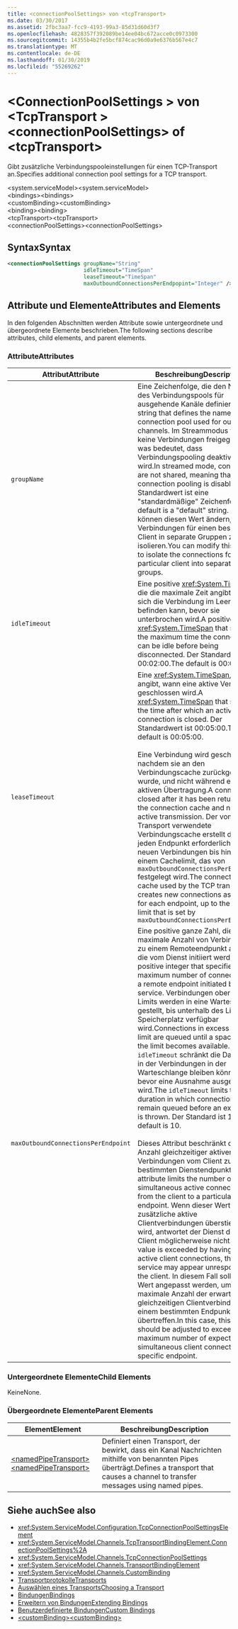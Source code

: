```yaml
---
title: <connectionPoolSettings> von <tcpTransport>
ms.date: 03/30/2017
ms.assetid: 2fbc3aa7-fcc9-4193-99a3-85d31d60d3f7
ms.openlocfilehash: 4828357f392089be14ee04bc672acce0c0973300
ms.sourcegitcommit: 14355b4b2fe5bcf874cac96d0a9e6376b567e4c7
ms.translationtype: MT
ms.contentlocale: de-DE
ms.lasthandoff: 01/30/2019
ms.locfileid: "55269262"
---
```

# <a name="connectionpoolsettings-of-tcptransport"></a><span data-ttu-id="23152-102">\<ConnectionPoolSettings > von \<TcpTransport ></span><span class="sxs-lookup"><span data-stu-id="23152-102">\<connectionPoolSettings> of \<tcpTransport></span></span>
<span data-ttu-id="23152-103">Gibt zusätzliche Verbindungspooleinstellungen für einen TCP-Transport an.</span><span class="sxs-lookup"><span data-stu-id="23152-103">Specifies additional connection pool settings for a TCP transport.</span></span>  
  
 <span data-ttu-id="23152-104">\<system.serviceModel></span><span class="sxs-lookup"><span data-stu-id="23152-104">\<system.serviceModel></span></span>  
<span data-ttu-id="23152-105">\<bindings></span><span class="sxs-lookup"><span data-stu-id="23152-105">\<bindings></span></span>  
<span data-ttu-id="23152-106">\<customBinding></span><span class="sxs-lookup"><span data-stu-id="23152-106">\<customBinding></span></span>  
<span data-ttu-id="23152-107">\<binding></span><span class="sxs-lookup"><span data-stu-id="23152-107">\<binding></span></span>  
<span data-ttu-id="23152-108">\<tcpTransport></span><span class="sxs-lookup"><span data-stu-id="23152-108">\<tcpTransport></span></span>  
<span data-ttu-id="23152-109">\<connectionPoolSettings></span><span class="sxs-lookup"><span data-stu-id="23152-109">\<connectionPoolSettings></span></span>  
  
## <a name="syntax"></a><span data-ttu-id="23152-110">Syntax</span><span class="sxs-lookup"><span data-stu-id="23152-110">Syntax</span></span>  
  
```xml  
<connectionPoolSettings groupName="String"
                        idleTimeout="TimeSpan"
                        leaseTimeout="TimeSpan"
                        maxOutboundConnectionsPerEndpopint="Integer" />
```  
  
## <a name="attributes-and-elements"></a><span data-ttu-id="23152-111">Attribute und Elemente</span><span class="sxs-lookup"><span data-stu-id="23152-111">Attributes and Elements</span></span>  
 <span data-ttu-id="23152-112">In den folgenden Abschnitten werden Attribute sowie untergeordnete und übergeordnete Elemente beschrieben.</span><span class="sxs-lookup"><span data-stu-id="23152-112">The following sections describe attributes, child elements, and parent elements.</span></span>  
  
### <a name="attributes"></a><span data-ttu-id="23152-113">Attribute</span><span class="sxs-lookup"><span data-stu-id="23152-113">Attributes</span></span>  
  
|<span data-ttu-id="23152-114">Attribut</span><span class="sxs-lookup"><span data-stu-id="23152-114">Attribute</span></span>|<span data-ttu-id="23152-115">Beschreibung</span><span class="sxs-lookup"><span data-stu-id="23152-115">Description</span></span>|  
|---------------|-----------------|  
|`groupName`|<span data-ttu-id="23152-116">Eine Zeichenfolge, die den Namen des Verbindungspools für ausgehende Kanäle definiert.</span><span class="sxs-lookup"><span data-stu-id="23152-116">A string that defines the name of the connection pool used for outgoing channels.</span></span> <span data-ttu-id="23152-117">Im Streammodus werden keine Verbindungen freigegeben, was bedeutet, dass Verbindungspooling deaktiviert wird.</span><span class="sxs-lookup"><span data-stu-id="23152-117">In streamed mode, connections are not shared, meaning that connection pooling is disabled.</span></span> <span data-ttu-id="23152-118">Der Standardwert ist eine "standardmäßige" Zeichenfolge.</span><span class="sxs-lookup"><span data-stu-id="23152-118">The default is a "default" string.</span></span> <span data-ttu-id="23152-119">Sie können diesen Wert ändern, um die Verbindungen für einen bestimmten Client in separate Gruppen zu isolieren.</span><span class="sxs-lookup"><span data-stu-id="23152-119">You can modify this value to isolate the connections for a particular client into separate groups.</span></span>|  
|`idleTimeout`|<span data-ttu-id="23152-120">Eine positive <xref:System.TimeSpan>, die die maximale Zeit angibt, in der sich die Verbindung im Leerlauf befinden kann, bevor sie unterbrochen wird.</span><span class="sxs-lookup"><span data-stu-id="23152-120">A positive <xref:System.TimeSpan> that specifies the maximum time the connection can be idle before being disconnected.</span></span> <span data-ttu-id="23152-121">Der Standardwert ist 00:02:00.</span><span class="sxs-lookup"><span data-stu-id="23152-121">The default is 00:02:00.</span></span>|  
|`leaseTimeout`|<span data-ttu-id="23152-122">Eine <xref:System.TimeSpan>, die angibt, wann eine aktive Verbindung geschlossen wird.</span><span class="sxs-lookup"><span data-stu-id="23152-122">A <xref:System.TimeSpan> that specifies the time after which an active connection is closed.</span></span> <span data-ttu-id="23152-123">Der Standardwert ist 00:05:00.</span><span class="sxs-lookup"><span data-stu-id="23152-123">The default is 00:05:00.</span></span><br /><br /> <span data-ttu-id="23152-124">Eine Verbindung wird geschlossen, nachdem sie an den Verbindungscache zurückgegeben wurde, und nicht während einer aktiven Übertragung.</span><span class="sxs-lookup"><span data-stu-id="23152-124">A connection is closed after it has been returned to the connection cache and not during active transmission.</span></span> <span data-ttu-id="23152-125">Der vom TCP-Transport verwendete Verbindungscache erstellt die für jeden Endpunkt erforderlichen neuen Verbindungen bis hin zu einem Cachelimit, das von `maxOutboundConnectionsPerEndpoint.` festgelegt wird.</span><span class="sxs-lookup"><span data-stu-id="23152-125">The connection cache used by the TCP transport creates new connections as required for each endpoint, up to the cache limit that is set by `maxOutboundConnectionsPerEndpoint.`</span></span>|  
|`maxOutboundConnectionsPerEndpoint`|<span data-ttu-id="23152-126">Eine positive ganze Zahl, die die maximale Anzahl von Verbindungen zu einem Remoteendpunkt angibt, die vom Dienst initiiert werden.</span><span class="sxs-lookup"><span data-stu-id="23152-126">A positive integer that specifies the maximum number of connections to a remote endpoint initiated by the service.</span></span> <span data-ttu-id="23152-127">Verbindungen oberhalb des Limits werden in eine Warteschlange gestellt, bis unterhalb des Limits Speicherplatz verfügbar wird.</span><span class="sxs-lookup"><span data-stu-id="23152-127">Connections in excess of the limit are queued until a space below the limit becomes available.</span></span> <span data-ttu-id="23152-128">`idleTimeout` schränkt die Dauer ein, in der Verbindungen in der Warteschlange bleiben können, bevor eine Ausnahme ausgelöst wird.</span><span class="sxs-lookup"><span data-stu-id="23152-128">The `idleTimeout` limits the duration in which connections remain queued before an exception is thrown.</span></span> <span data-ttu-id="23152-129">Der Standard ist 10.</span><span class="sxs-lookup"><span data-stu-id="23152-129">The default is 10.</span></span><br /><br /> <span data-ttu-id="23152-130">Dieses Attribut beschränkt die Anzahl gleichzeitiger aktiver Verbindungen vom Client zu einem bestimmten Dienstendpunkt.</span><span class="sxs-lookup"><span data-stu-id="23152-130">This attribute limits the number of simultaneous active connections from the client to a particular service endpoint.</span></span> <span data-ttu-id="23152-131">Wenn dieser Wert durch zusätzliche aktive Clientverbindungen überstiegen wird, antwortet der Dienst dem Client möglicherweise nicht.</span><span class="sxs-lookup"><span data-stu-id="23152-131">If this value is exceeded by having more active client connections, the service may appear unresponsive to the client.</span></span> <span data-ttu-id="23152-132">In diesem Fall sollte dieser Wert angepasst werden, um die maximale Anzahl der erwarteten gleichzeitigen Clientverbindungen in einem bestimmten Endpunkt zu übertreffen.</span><span class="sxs-lookup"><span data-stu-id="23152-132">In this case, this value should be adjusted to exceed the maximum number of expected simultaneous client connections to a specific endpoint.</span></span>|  
  
### <a name="child-elements"></a><span data-ttu-id="23152-133">Untergeordnete Elemente</span><span class="sxs-lookup"><span data-stu-id="23152-133">Child Elements</span></span>  
 <span data-ttu-id="23152-134">Keine</span><span class="sxs-lookup"><span data-stu-id="23152-134">None.</span></span>  
  
### <a name="parent-elements"></a><span data-ttu-id="23152-135">Übergeordnete Elemente</span><span class="sxs-lookup"><span data-stu-id="23152-135">Parent Elements</span></span>  
  
|<span data-ttu-id="23152-136">Element</span><span class="sxs-lookup"><span data-stu-id="23152-136">Element</span></span>|<span data-ttu-id="23152-137">Beschreibung</span><span class="sxs-lookup"><span data-stu-id="23152-137">Description</span></span>|  
|-------------|-----------------|  
|[<span data-ttu-id="23152-138">\<namedPipeTransport></span><span class="sxs-lookup"><span data-stu-id="23152-138">\<namedPipeTransport></span></span>](../../../../../docs/framework/configure-apps/file-schema/wcf/namedpipetransport.md)|<span data-ttu-id="23152-139">Definiert einen Transport, der bewirkt, dass ein Kanal Nachrichten mithilfe von benannten Pipes überträgt.</span><span class="sxs-lookup"><span data-stu-id="23152-139">Defines a transport that causes a channel to transfer messages using named pipes.</span></span>|  
  
## <a name="see-also"></a><span data-ttu-id="23152-140">Siehe auch</span><span class="sxs-lookup"><span data-stu-id="23152-140">See also</span></span>
- <xref:System.ServiceModel.Configuration.TcpConnectionPoolSettingsElement>
- <xref:System.ServiceModel.Channels.TcpTransportBindingElement.ConnectionPoolSettings%2A>
- <xref:System.ServiceModel.Channels.TcpConnectionPoolSettings>
- <xref:System.ServiceModel.Channels.TransportBindingElement>
- <xref:System.ServiceModel.Channels.CustomBinding>
- [<span data-ttu-id="23152-141">Transportprotokolle</span><span class="sxs-lookup"><span data-stu-id="23152-141">Transports</span></span>](../../../../../docs/framework/wcf/feature-details/transports.md)
- [<span data-ttu-id="23152-142">Auswählen eines Transports</span><span class="sxs-lookup"><span data-stu-id="23152-142">Choosing a Transport</span></span>](../../../../../docs/framework/wcf/feature-details/choosing-a-transport.md)
- [<span data-ttu-id="23152-143">Bindungen</span><span class="sxs-lookup"><span data-stu-id="23152-143">Bindings</span></span>](../../../../../docs/framework/wcf/bindings.md)
- [<span data-ttu-id="23152-144">Erweitern von Bindungen</span><span class="sxs-lookup"><span data-stu-id="23152-144">Extending Bindings</span></span>](../../../../../docs/framework/wcf/extending/extending-bindings.md)
- [<span data-ttu-id="23152-145">Benutzerdefinierte Bindungen</span><span class="sxs-lookup"><span data-stu-id="23152-145">Custom Bindings</span></span>](../../../../../docs/framework/wcf/extending/custom-bindings.md)
- [<span data-ttu-id="23152-146">\<customBinding></span><span class="sxs-lookup"><span data-stu-id="23152-146">\<customBinding></span></span>](../../../../../docs/framework/configure-apps/file-schema/wcf/custombinding.md)
